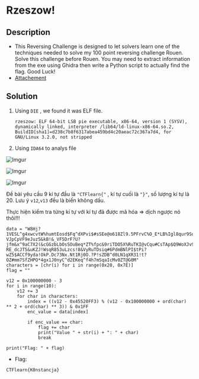 # Rzeszow!

## Description

* This Reversing Challenge is designed to let solvers learn one of the techniques needed to solve my 100 point reversing challenge Rouen. Solve this challenge before Rouen. You may need to extract information from the exe using Ghidra then write a Python script to actually find the flag. Good Luck!
* [Attachement](https://ctflearn.com/challenge/download/1003)

## Solution

1. Using `DIE` , we found it was ELF file. 

       rzeszow: ELF 64-bit LSB pie executable, x86-64, version 1 (SYSV), dynamically linked, interpreter /lib64/ld-linux-x86-64.so.2, BuildID[sha1]=d238c7b8f6317abea459bd4c20aeac72c367a7d4, for GNU/Linux 3.2.0, not stripped

2. Using  `IDA64` to analys file



![Imgur](https://i.imgur.com/5kNZKic.png)

![Imgur](https://i.imgur.com/JUOdU1d.png)

![Imgur](https://i.imgur.com/zEp2viy.png)

Đề bài yêu cầu 9 kí tự đầu là `"CTFlearn{"` , kí tự cuối là `"}"`, số lượng kí tự là 20. Lưu ý `v12`,`v13` đều là biến không dấu.

Thực hiện kiểm tra từng kí tự với kí tự đã được mã hóa => dịch ngược nó thôi!!!

```
data = "W8Hj?1VESL^g4xwcvtW%humtEosd$Fq^dXPvi$#sSEe@o618Zl9.5PFrvC%O_E*LB%Igl8qur9SuLAp4MkK#pRzwJHI*Fn9mUs%mGK^RQKO.G*JFJvV%?VJpCpVF9eJuz5&kB!&_VF5DrF?U?jfm&x^9aC7X2(&cGGzbLbOsSOuBeq*ZT%fpc&9riTDO5X%RuTKI@vCqu#CsTAp$Q9WoXJv96.ySdB2EfMK*$NX?.U*aDrfPQQPhFB9cC6y0hMGvbgjBogSux65gTL#Cm9TQt7nTayu9Vr%thh2GnnikE8JnIwlHfreZep^sZ6IrnXT#qu50Lv.Rd_XPDfgwzWcJ3ISjKM!ftRllVyF$?RE_dcJT5&uKZJ!WsqR853uLzcs!8&VyRuTDsiq#6PdmBNlPI$tPi?wZ5$ACCf9yda!OkP.Dc73Nx.Nt1Rj0O.?P!sZDB^d0LN1qXR31!t?OZ#mm7SfZHPO*4gx1J0nyC^d2EKeq^f4h7mSqaIcMv0ZT@G0M"
characters = [chr(i) for i in range(0x20, 0x7E)]
flag = ""

v12 = 0x100000000 - 3
for i in range(10):
    v12 += 3
    for char in characters:
        index = ((v12 - 0x45520FF3) % (v12 - 0x100000000 + ord(char) ** 2 + ord(char) ** 3)) & 0x1FF
        enc_value = data[index]
        
        if enc_value == char:
            flag += char
            print("Value " + str(i) + ": " + char)
            break
            
print("Flag: " + flag)

```

* Flag:

```
CTFlearn{K0nstancja}
```